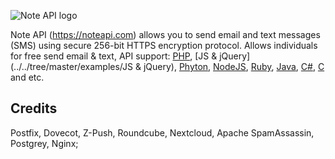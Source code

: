 ![Note API logo](https://noteapi.com/asset/images/logo-lr.png)

Note API (https://noteapi.com) allows you to send email and text messages (SMS) using secure 256-bit HTTPS encryption protocol. Allows individuals for free send email & text, API support: [PHP](../../tree/master/examples/php), [JS & jQuery](../../tree/master/examples/JS & jQuery), [Phyton](../../tree/master/examples/Phyton), [NodeJS](../../tree/master/examples/NodeJS), [Ruby](../../tree/master/examples/ruby), [Java](../../tree/master/examples/java), [C#](../../tree/master/examples/c#), [C](../../tree/master/examples/C) and etc.

## Credits
 Postfix, Dovecot, Z-Push, Roundcube, Nextcloud, Apache SpamAssassin, Postgrey, Nginx;
